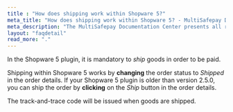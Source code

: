 ```yaml
---
title : "How does shipping work within Shopware 5?"
meta_title: "How does shipping work within Shopware 5? - MultiSafepay Docs"
meta_description: "The MultiSafepay Documentation Center presents all relevant information about our Plugins and API. You can also find support pages for payment methods, tools and general questions as well as the contact details of our Support and Integration Teams."
layout: "faqdetail"
read_more: "."
---
```


In the Shopware 5 plugin, it is mandatory to _ship_ goods in order to be paid.

Shipping within Shopware 5 works by __changing__ the order status to _Shipped_ in the order details. If your Shopware 5 plugin is older than version 2.5.0, you can ship the order by __clicking__ on the _Ship_ button in the order details.

The track-and-trace code will be issued when goods are shipped.